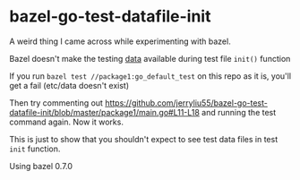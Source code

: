 # bazel-go-test-datafile-init

A weird thing I came across while experimenting with bazel.

Bazel doesn't make the testing [data](https://github.com/jerryliu55/bazel-go-test-datafile-init/blob/master/package1/BUILD.bazel#L7) available during test file `init()` function

If you run `bazel test //package1:go_default_test` on this repo as it is, you'll get a fail (etc/data doesn't exist)

Then try commenting out https://github.com/jerryliu55/bazel-go-test-datafile-init/blob/master/package1/main.go#L11-L18 and running the test command again. Now it works.

This is just to show that you shouldn't expect to see test data files in test `init` function.

Using bazel 0.7.0
